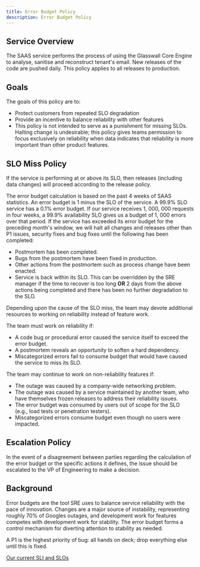 ```yaml
---
title: Error Budget Policy
description: Error Budget Policy
---
```


## Service Overview

The SAAS service performs the process of using the Glasswall Core Engine to analyse, sanitise and reconstruct tenant's email. New releases of the code are pushed daily. This policy applies to all releases to production.

## Goals

The goals of this policy are to:

* Protect customers from repeated SLO degradation
* Provide an incentive to balance reliability with other features
* This policy is not intended to serve as a punishment for missing SLOs. Halting change is undesirable; this policy gives teams permission to focus exclusively on reliability when data indicates that reliability is more important than other product features.

## SLO Miss Policy

If the service is performing at or above its SLO, then releases (including data changes) will proceed according to the release policy.

The error budget calculation is based on the past 4 weeks of SAAS statistics. An error budget is 1 minus the SLO of the service. A 99.9% SLO service has a 0.1% error budget. If our service receives 1, 000, 000 requests in four weeks, a 99.9% availability SLO gives us a budget of 1, 000 errors over that period. If the service has exceeded its error budget for the preceding month's window, we will halt all changes and releases other than P1 issues, security fixes and bug fixes until the following has been completed:

* Postmortem has been completed.
* Bugs from the postmortem have been fixed in production.
* Other actions from the postmortem such as process change have been enacted.
* Service is back within its SLO. This can be overridden by the SRE manager if the time to recover is too long **OR** 2 days from the above actions being completed and there has been no further degradation to the SLO.

Depending upon the cause of the SLO miss, the team may devote additional resources to working on reliability instead of feature work.

The team must work on reliability if:

* A code bug or procedural error caused the service itself to exceed the error budget.
* A postmortem reveals an opportunity to soften a hard dependency.
* Miscategorized errors fail to consume budget that would have caused the service to miss its SLO.

The team may continue to work on non-reliability features if:

* The outage was caused by a company-wide networking problem.
* The outage was caused by a service maintained by another team, who have themselves frozen releases to address their reliability issues.
* The error budget was consumed by users out of scope for the SLO (e.g., load tests or penetration testers).
* Miscategorized errors consume budget even though no users were impacted.

## Escalation Policy

In the event of a disagreement between parties regarding the calculation of the error budget or the specific actions it defines, the issue should be escalated to the VP of Engineering to make a decision.

## Background

Error budgets are the tool SRE uses to balance service reliability with the pace of innovation. Changes are a major source of instability, representing roughly 70% of Googles outages, and development work for features competes with development work for stability. The error budget forms a control mechanism for diverting attention to stability as needed.

A P1 is the highest priority of bug: all hands on deck; drop everything else until this is fixed.

[Our current SLI and SLOs](slo-slis)

